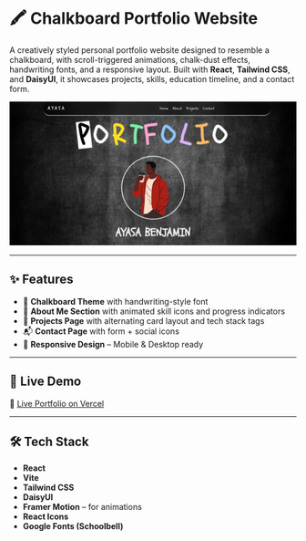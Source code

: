 # 🖍️ Chalkboard Portfolio Website

A creatively styled personal portfolio website designed to resemble a chalkboard, with scroll-triggered animations, chalk-dust effects, handwriting fonts, and a responsive layout. Built with **React**, **Tailwind CSS**, and **DaisyUI**, it showcases projects, skills, education timeline, and a contact form.

![screenshot](./client/public/preview.png)

---

## ✨ Features

- 🎨 **Chalkboard Theme** with handwriting-style font
- 🧠 **About Me Section** with animated skill icons and progress indicators
- 📂 **Projects Page** with alternating card layout and tech stack tags
- 📬 **Contact Page** with form + social icons
- 📱 **Responsive Design** – Mobile & Desktop ready

---

## 🚀 Live Demo

🔗 [Live Portfolio on Vercel](https://your-username.vercel.app)

---

## 🛠️ Tech Stack

- **React**
- **Vite**
- **Tailwind CSS**
- **DaisyUI**
- **Framer Motion** – for animations
- **React Icons**
- **Google Fonts (Schoolbell)**

